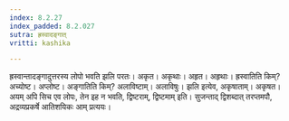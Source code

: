 ```yaml
---
index: 8.2.27
index_padded: 8.2.027
sutra: ह्रस्वादङ्गात्
vritti: kashika

---
```

ह्रस्वान्तादङ्गादुत्तरस्य लोपो भवति झलि परतः। अकृत। अकृथाः। अहृत। अहृथाः। ह्रस्वातिति किम्? अच्योष्ट। अप्लोष्ट। अङ्गातिति किम्? अलाविष्टाम्। अलाविषुः। झलि इत्येव, अकृषाताम्। अकृषत। अयम् अपि सिच एव लोपः, तेन इह न भवति, द्विष्टराम्, द्विष्टमाम् इति। सुजन्ताद् द्विशब्दात् तरप्तमपौ, अद्रव्यप्रकर्षे आतिशयिकः आम् प्रत्ययः।
